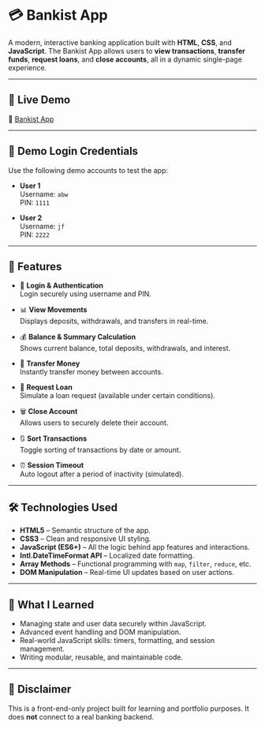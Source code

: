 # 💳 Bankist App

A modern, interactive banking application built with **HTML**, **CSS**, and **JavaScript**. The Bankist App allows users to **view transactions**, **transfer funds**, **request loans**, and **close accounts**, all in a dynamic single-page experience.

---

## 🚀 Live Demo

🔗 [Bankist App](https://bankist-app-bazaib.netlify.app/)

---

## 👤 Demo Login Credentials

Use the following demo accounts to test the app:

- **User 1**  
  Username: `abw`  
  PIN: `1111`

- **User 2**  
  Username: `jf`  
  PIN: `2222`

---

## 📜 Features

- 🔐 **Login & Authentication**  
  Login securely using username and PIN.

- 📊 **View Movements**  
  Displays deposits, withdrawals, and transfers in real-time.

- 💰 **Balance & Summary Calculation**  
  Shows current balance, total deposits, withdrawals, and interest.

- 💸 **Transfer Money**  
  Instantly transfer money between accounts.

- 🏦 **Request Loan**  
  Simulate a loan request (available under certain conditions).

- 🗑️ **Close Account**  
  Allows users to securely delete their account.

- 🔃 **Sort Transactions**  
  Toggle sorting of transactions by date or amount.

- ⏰ **Session Timeout**  
  Auto logout after a period of inactivity (simulated).

---

## 🛠️ Technologies Used

- **HTML5** – Semantic structure of the app.  
- **CSS3** – Clean and responsive UI styling.  
- **JavaScript (ES6+)** – All the logic behind app features and interactions.  
- **Intl.DateTimeFormat API** – Localized date formatting.  
- **Array Methods** – Functional programming with `map`, `filter`, `reduce`, etc.  
- **DOM Manipulation** – Real-time UI updates based on user actions.

---

## 🎯 What I Learned

- Managing state and user data securely within JavaScript.  
- Advanced event handling and DOM manipulation.  
- Real-world JavaScript skills: timers, formatting, and session management.  
- Writing modular, reusable, and maintainable code.

---

## 📌 Disclaimer

This is a front-end-only project built for learning and portfolio purposes. It does **not** connect to a real banking backend.
